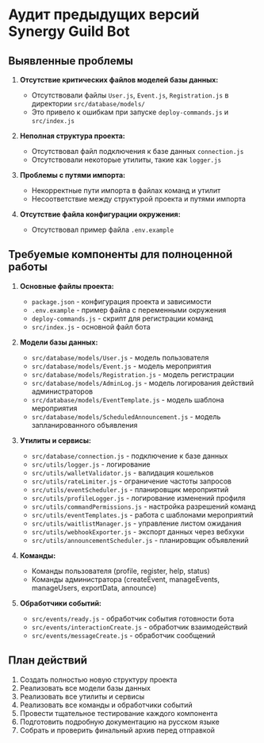 # Аудит предыдущих версий Synergy Guild Bot

## Выявленные проблемы

1. **Отсутствие критических файлов моделей базы данных:**
   - Отсутствовали файлы `User.js`, `Event.js`, `Registration.js` в директории `src/database/models/`
   - Это привело к ошибкам при запуске `deploy-commands.js` и `src/index.js`

2. **Неполная структура проекта:**
   - Отсутствовал файл подключения к базе данных `connection.js`
   - Отсутствовали некоторые утилиты, такие как `logger.js`

3. **Проблемы с путями импорта:**
   - Некорректные пути импорта в файлах команд и утилит
   - Несоответствие между структурой проекта и путями импорта

4. **Отсутствие файла конфигурации окружения:**
   - Отсутствовал пример файла `.env.example`

## Требуемые компоненты для полноценной работы

1. **Основные файлы проекта:**
   - `package.json` - конфигурация проекта и зависимости
   - `.env.example` - пример файла с переменными окружения
   - `deploy-commands.js` - скрипт для регистрации команд
   - `src/index.js` - основной файл бота

2. **Модели базы данных:**
   - `src/database/models/User.js` - модель пользователя
   - `src/database/models/Event.js` - модель мероприятия
   - `src/database/models/Registration.js` - модель регистрации
   - `src/database/models/AdminLog.js` - модель логирования действий администраторов
   - `src/database/models/EventTemplate.js` - модель шаблона мероприятия
   - `src/database/models/ScheduledAnnouncement.js` - модель запланированного объявления

3. **Утилиты и сервисы:**
   - `src/database/connection.js` - подключение к базе данных
   - `src/utils/logger.js` - логирование
   - `src/utils/walletValidator.js` - валидация кошельков
   - `src/utils/rateLimiter.js` - ограничение частоты запросов
   - `src/utils/eventScheduler.js` - планировщик мероприятий
   - `src/utils/profileLogger.js` - логирование изменений профиля
   - `src/utils/commandPermissions.js` - настройка разрешений команд
   - `src/utils/eventTemplates.js` - работа с шаблонами мероприятий
   - `src/utils/waitlistManager.js` - управление листом ожидания
   - `src/utils/webhookExporter.js` - экспорт данных через вебхуки
   - `src/utils/announcementScheduler.js` - планировщик объявлений

4. **Команды:**
   - Команды пользователя (profile, register, help, status)
   - Команды администратора (createEvent, manageEvents, manageUsers, exportData, announce)

5. **Обработчики событий:**
   - `src/events/ready.js` - обработчик события готовности бота
   - `src/events/interactionCreate.js` - обработчик взаимодействий
   - `src/events/messageCreate.js` - обработчик сообщений

## План действий

1. Создать полностью новую структуру проекта
2. Реализовать все модели базы данных
3. Реализовать все утилиты и сервисы
4. Реализовать все команды и обработчики событий
5. Провести тщательное тестирование каждого компонента
6. Подготовить подробную документацию на русском языке
7. Собрать и проверить финальный архив перед отправкой
